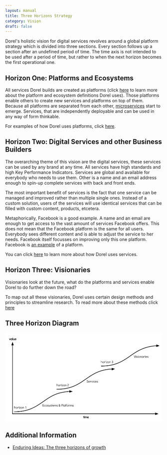 ```yaml
---
layout: manual
title: Three Horizons Strategy
category: Vision
draft: false
---
```


Dorel's holistic vision for digital services revolves around a global platform strategy which is divided into three sections. Every section follows up a section after an undefined period of time. The time axis is not intended to be used after a period of time, but rather to when the next horizon becomes the first operational one.

## Horizon One: Platforms and Ecosystems

All services Dorel builds are created as platforms (click [here](./platforms-and-ecosystems) to learn more about the platform and ecosystem definitions Dorel uses). Those platforms enable others to create new services and platforms on top of them. Because all platforms are separated from each other, [microservices](http://www.martinfowler.com/articles/microservices.html) start to emerge. Services, that are independently deployable and can be used in any way of form thinkable.

For examples of how Dorel uses platforms, click [here](./platforms-and-ecosystems).

## Horizon Two: Digital Services and other Business Builders

The overarching theme of this vision are the digital services, these services can be used by any brand at any time. All services have high standards and high Key Performance Indicators. Services are global and available for everybody who needs to use them. Other is a name and an email address enough to spin-up complete services with back and front ends.

The most important benefit of services is the fact that one service can be managed and improved rather than multiple single ones. Instead of a custom solution, users of the services will use identical services that can be filled with custom content, products, etcetera.

Metaphorically, Facebook is a good example. A name and an email are enough to get access to the vast amount of services Facebook offers. This does not mean that the Facebook platform is the same for all users. Everybody sees different content and is able to adjust the service to her needs. Facebook itself focusses on improving only this one platform. Facebook is [an example](https://en.wikipedia.org/wiki/Facebook_Platform) of a platform.

You can click [here](../helping-people-to-use-your-service/using-services-an-introduction) to learn more about how Dorel uses services.

## Horizon Three: Visionaries

Visionaries look at the future, what do the platforms and services enable Dorel to do further down the road?

To map out all these visionaries, Dorel uses certain design methods and principles to streamline research. To read more about these methods click [here](./design-frameworks)

## Three Horizon Diagram

![Ecosystems and Platforms](/assets/img/ecosystems-and-platforms.png "Ecosystems and Platforms")

## Additional Information

- [Enduring Ideas: The three horizons of growth](http://www.mckinsey.com/business-functions/strategy-and-corporate-finance/our-insights/enduring-ideas-the-three-horizons-of-growth)